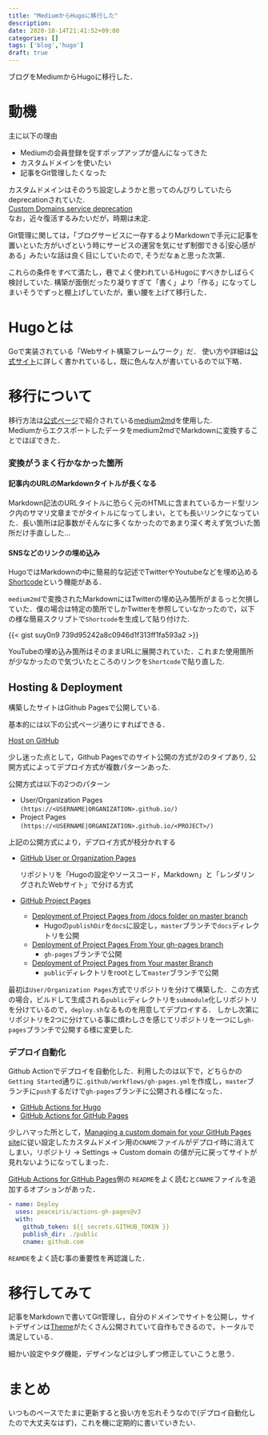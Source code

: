 ```yaml
---
title: "MediumからHugoに移行した"
description:
date: 2020-10-14T21:41:52+09:00
categories: []
tags: ['blog','hugo']
draft: true
---
```


ブログをMediumからHugoに移行した．

# 動機

主に以下の理由
* Mediumの会員登録を促すポップアップが盛んになってきた
* カスタムドメインを使いたい
* 記事をGit管理したくなった

カスタムドメインはそのうち設定しようかと思ってのんびりしていたらdeprecationされていた.  
[Custom Domains service deprecation](https://help.medium.com/hc/en-us/articles/115003053487-Custom-Domains-service-deprecation)  
なお，近々復活するみたいだが，時期は未定.

Git管理に関しては，「ブログサービスに一存するよりMarkdownで手元に記事を置いといた方がいざという時にサービスの運営を気にせず制御できる|安心感がある」みたいな話は良く目にしていたので, そうだなぁと思った次第．

これらの条件をすべて満たし，巷でよく使われているHugoにすべきかしばらく検討していた. 構築が面倒だったり凝りすぎて「書く」より「作る」になってしまいそうでずっと棚上げしていたが，重い腰を上げて移行した．


# Hugoとは
Goで実装されている「Webサイト構築フレームワーク」だ．
使い方や詳細は[公式サイト](https://gohugo.io/)に詳しく書かれているし，既に色んな人が書いているので以下略．


# 移行について

移行方法は[公式ページ](https://gohugo.io/tools/migrations/#medium)で紹介されている[medium2md](https://github.com/gautamdhameja/medium-2-md)を使用した.  
Mediumからエクスポートしたデータをmedium2mdでMarkdownに変換することでほぼできた．

### 変換がうまく行かなかった箇所

#### 記事内のURLのMarkdownタイトルが長くなる
Markdown記法のURLタイトルに恐らく元のHTMLに含まれているカード型リンク内のサマリ文章までがタイトルになってしまい，とても長いリンクになっていた．長い箇所は記事数がそんなに多くなかったのであまり深く考えず気づいた箇所だけ手直しした...  

#### SNSなどのリンクの埋め込み
HugoではMarkdownの中に簡易的な記述でTwitterやYoutubeなどを埋め込める[Shortcode](https://gohugo.io/content-management/shortcodes/)という機能がある．

`medium2md`で変換されたMarkdownにはTwitterの埋め込み箇所がまるっと欠損していた．僕の場合は特定の箇所でしかTwitterを参照していなかったので，以下の様な簡易スクリプトで`Shortcode`を生成して貼り付けた.

{{< gist suy0n9 739d95242a8c0946d1f313ff1fa593a2 >}}

YouTubeの埋め込み箇所はそのままURLに展開されていた．これまた使用箇所が少なかったので気づいたところのリンクを`Shortcode`で貼り直した.


## Hosting & Deployment
構築したサイトはGithub Pagesで公開している.

基本的には以下の公式ページ通りにすればできる．

[Host on GitHub](https://gohugo.io/hosting-and-deployment/hosting-on-github/)

少し迷った点として，Github Pagesでのサイト公開の方式が2のタイプあり, 公開方式によってデプロイ方式が複数パターンあった.

公開方式は以下の2つのパターン
* User/Organization Pages
`(https://<USERNAME|ORGANIZATION>.github.io/)`
* Project Pages
`(https://<USERNAME|ORGANIZATION>.github.io/<PROJECT>/)`

上記の公開方式により，デプロイ方式が枝分かれする
* [GitHub User or Organization Pages](https://gohugo.io/hosting-and-deployment/hosting-on-github/#github-user-or-organization-pages)

    リポジトリを「Hugoの設定やソースコード，Markdown」と「レンダリングされたWebサイト」で分ける方式
* [GitHub Project Pages](https://gohugo.io/hosting-and-deployment/hosting-on-github/#github-project-pages)
    * [Deployment of Project Pages from /docs folder on master branch](https://gohugo.io/hosting-and-deployment/hosting-on-github/#deployment-of-project-pages-from-docs-folder-on-master-branch)
        * Hugoの`publishDir`を`docs`に設定し，`master`ブランチで`docs`ディレクトリを公開
    * [Deployment of Project Pages From Your gh-pages branch](https://gohugo.io/hosting-and-deployment/hosting-on-github/#deployment-of-project-pages-from-your-gh-pages-branch)
        * `gh-pages`ブランチで公開
    * [Deployment of Project Pages from Your master Branch](https://gohugo.io/hosting-and-deployment/hosting-on-github/#deployment-of-project-pages-from-your-master-branch)
        * `public`ディレクトリをrootとして`master`ブランチで公開

最初は`User/Organization Pages`方式でリポジトリを分けて構築した．この方式の場合，ビルドして生成される`public`ディレクトリを`submodule`化しリポジトリを分けているので，`deploy.sh`なるものを用意してデプロイする．
しかし次第にリポジトリを2つに分けている事に煩わしさを感じてリポジトリを一つにし`gh-pages`ブランチで公開する様に変更した.

### デプロイ自動化
Github Actionでデプロイを自動化した．利用したのは以下で，どちらかの`Getting Started`通りに`.github/workflows/gh-pages.yml`を作成し，`master`ブランチに`push`するだけで`gh-pages`ブランチに公開される様になった．
* [GitHub Actions for Hugo](https://github.com/peaceiris/actions-hugo)
* [GitHub Actions for GitHub Pages](https://github.com/peaceiris/actions-gh-pages)

少しハマった所として，[Managing a custom domain for your GitHub Pages site](https://docs.github.com/en/free-pro-team@latest/github/working-with-github-pages/managing-a-custom-domain-for-your-github-pages-site)に従い設定したカスタムドメイン用の`CNAME`ファイルがデプロイ時に消えてしまい，リポジトリ -> Settings -> Custom domain の値が元に戻ってサイトが見れないようになってしまった．

[GitHub Actions for GitHub Pages](https://github.com/peaceiris/actions-gh-pages)側の `README`をよく読むと`CNAME`ファイルを追加するオプションがあった．

```yaml
- name: Deploy
  uses: peaceiris/actions-gh-pages@v3
  with:
    github_token: ${{ secrets.GITHUB_TOKEN }}
    publish_dir: ./public
    cname: github.com
```
`REAMDE`をよく読む事の重要性を再認識した．

# 移行してみて
記事をMarkdownで書いてGit管理し，自分のドメインでサイトを公開し，サイトデザインは[Theme](https://themes.gohugo.io/)がたくさん公開されていて自作もできるので，トータルで満足している．

細かい設定やタグ機能，デザインなどは少しずつ修正していこうと思う．

# まとめ
いつものペースでたまに更新すると扱い方を忘れそうなので(デプロイ自動化したので大丈夫なはず)，これを機に定期的に書いていきたい．
